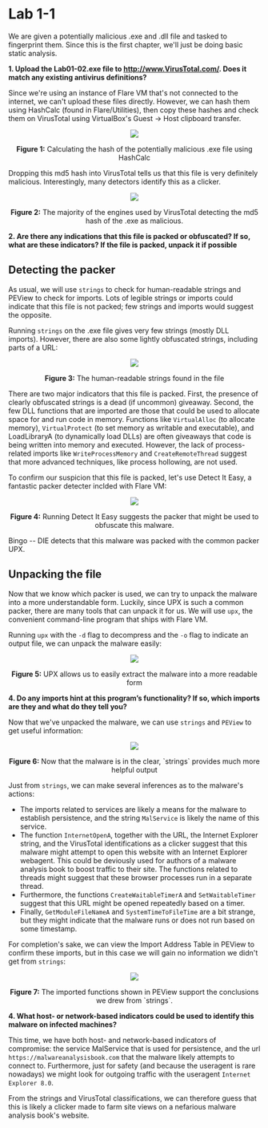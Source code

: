 # Lab 1-1

We are given a potentially malicious .exe and .dll file and tasked to fingerprint them. Since this is the first chapter, we'll just be doing basic static
analysis.

**1. Upload the Lab01-02.exe file to http://www.VirusTotal.com/. Does it match any existing antivirus definitions?**

Since we're using an instance of Flare VM that's not connected to the internet, we can't upload these files directly. However, we can hash them using
HashCalc (found in Flare/Utilities), then copy these hashes and check them on VirusTotal using VirtualBox's Guest -> Host clipboard transfer.

<p align="center">
  <img src="https://user-images.githubusercontent.com/86139991/161679931-19d02a1c-94c4-4f1a-922b-1de65614b7bb.PNG"/>
</p>

<p align="center">
  <b>Figure 1:</b> Calculating the hash of the potentially malicious .exe file using HashCalc
</p>

Dropping this md5 hash into VirusTotal tells us that this file is very definitely malicious. Interestingly, many detectors identify this as a clicker.

<p align="center">
  <img src="https://user-images.githubusercontent.com/86139991/161680015-07d7f6da-c5dc-4206-b76e-de211e9638c8.PNG"/>
</p>

<p align="center">
  <b>Figure 2:</b> The majority of the engines used by VirusTotal detecting the md5 hash of the .exe as malicious.
</p>

**2. Are there any indications that this file is packed or obfuscated? If so, what are these indicators? If the file is packed, unpack it if possible**

## Detecting the packer

As usual, we will use `strings` to check for human-readable strings and PEView to check for imports. Lots of legible strings or imports could indicate that
this file is not packed; few strings and imports would suggest the opposite.

Running `strings` on the .exe file gives very few strings (mostly DLL imports). However, there are also some lightly obfuscated strings, 
including parts of a URL:

<p align="center">
  <img src="https://user-images.githubusercontent.com/86139991/161680691-724c2d90-1d20-4984-9a6c-60fe32de5a0d.png"/>
</p>

<p align="center">
  <b>Figure 3:</b> The human-readable strings found in the file
</p>

There are two major indicators that this file is packed. First, the presence of clearly obfuscated strings is a dead (if uncommon) giveaway. Second, the few
DLL functions that are imported are those that could be used to allocate space for and run code in memory. Functions like `VirtualAlloc` 
(to allocate memory), `VirtualProtect` (to set memory as writable and executable), and LoadLibraryA (to dynamically load DLLs) are often giveaways that
code is being written into memory and executed. However, the lack of process-related imports like `WriteProcessMemory` and `CreateRemoteThread` suggest
that more advanced techniques, like process hollowing, are not used.

To confirm our suspicion that this file is packed, let's use Detect It Easy, a fantastic packer detecter inclded with Flare VM:

<p align="center">
  <img src="https://user-images.githubusercontent.com/86139991/161681283-2184c952-ad6a-4e45-baa0-be3578177410.PNG"/>
</p>

<p align="center">
  <b>Figure 4:</b> Running Detect It Easy suggests the packer that might be used to obfuscate this malware.
</p>

Bingo -- DIE detects that this malware was packed with the common packer UPX.

## Unpacking the file

Now that we know which packer is used, we can try to unpack the malware into a more understandable form. Luckily, since UPX is such a common packer,
there are many tools that can unpack it for us. We will use `upx`, the convenient command-line program that ships with Flare VM.

Running `upx` with the `-d` flag to decompress and the `-o` flag to indicate an output file, we can unpack the malware easily:

<p align="center">
  <img src="https://user-images.githubusercontent.com/86139991/161682016-7cef1bba-5f9c-4ab6-a9b3-fae500c64361.PNG"/>
</p>

<p align="center">
  <b>Figure 5:</b> UPX allows us to easily extract the malware into a more readable form
</p>

**4. Do any imports hint at this program’s functionality? If so, which imports are they and what do they tell you?**

Now that we've unpacked the malware, we can use `strings` and `PEView` to get useful information:

<p align="center">
  <img src="https://user-images.githubusercontent.com/86139991/161682668-b01dee96-8f5f-4903-8c81-ec789ff906ea.PNG"/>
</p>

<p align="center">
  <b>Figure 6:</b> Now that the malware is in the clear, `strings` provides much more helpful output
</p>

Just from `strings`, we can make several inferences as to the malware's actions:

- The imports related to services are likely a means for the malware to establish persistence, and the string `MalService` is likely the name of this
service. 
- The function `InternetOpenA`, together with the URL, the Internet Explorer string, and the VirusTotal identifications as a clicker suggest that this
malware might attempt to open this website with an Internet Explorer webagent. This could be deviously used for authors of a malware analysis book to
boost traffic to their site. The functions related to threads might suggest that these browser processes run in a separate thread.
- Furthermore, the functions `CreateWaitableTimerA` and `SetWaitableTimer` suggest that this URL might be opened repeatedly based on a timer.
- Finally, `GetModuleFileNameA` and `SystemTimeToFileTime` are a bit strange, but they might indicate that the malware runs or does not run based on some
timestamp.

For completion's sake, we can view the Import Address Table in PEView to confirm these imports, but in this case we will gain no information we didn't get
from `strings`:

<p align="center">
  <img src="https://user-images.githubusercontent.com/86139991/161683510-842d4ad8-319d-4140-9d51-ad44dcc6f56b.PNG"/>
</p>

<p align="center">
  <b>Figure 7:</b> The imported functions shown in PEView support the conclusions we drew from `strings`.
</p>

**4. What host- or network-based indicators could be used to identify this malware on infected machines?**

This time, we have both host- and network-based indicators of compromise: the service MalService that is used for persistence, and the url
`https://malwareanalysisbook.com` that the malware likely attempts to connect to. Furthermore, just for safety (and because the useragent is rare nowadays)
we might look for outgoing traffic with the useragent `Internet Explorer 8.0`.

From the strings and VirusTotal classifications, we can therefore guess that this is likely a clicker made to farm site views on a nefarious malware
analysis book's website.
